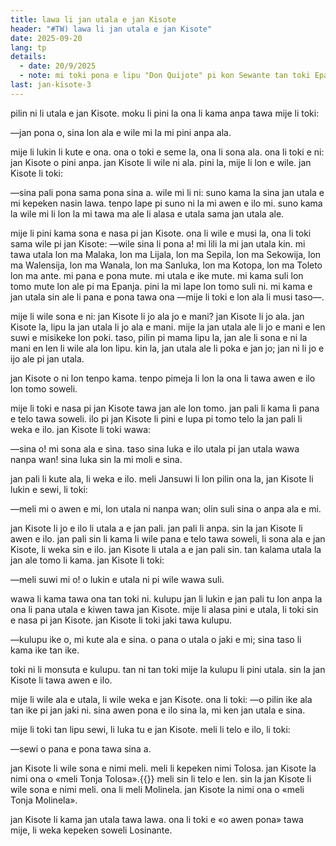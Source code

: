 ```yaml
---
title: lawa li jan utala e jan Kisote
header: "#TW) lawa li jan utala e jan Kisote"
date: 2025-09-20
lang: tp
details:
  - date: 20/9/2025
  - note: mi toki pona e lipu "Don Quijote" pi kon Sewante tan toki Epanjo.
last: jan-kisote-3
---
```


pilin ni li utala e jan Kisote. moku li pini la ona li kama anpa tawa mije li toki:

—jan pona o, sina lon ala e wile mi la mi pini anpa ala.

mije li lukin li kute e ona. ona o toki e seme la, ona li sona ala. ona li toki e ni: jan Kisote o pini anpa. jan Kisote li wile ni ala. pini la, mije li lon e wile. jan Kisote li toki:

—sina pali pona sama pona sina a. wile mi li ni: suno kama la sina jan utala e mi kepeken nasin lawa. tenpo lape pi suno ni la mi awen e ilo mi. suno kama la wile mi li lon la mi tawa ma ale li alasa e utala sama jan utala ale.

mije li pini kama sona e nasa pi jan Kisote. ona li wile e musi la, ona li toki sama wile pi jan Kisote: —wile sina li pona a! mi lili la mi jan utala kin. mi tawa utala lon ma Malaka, lon ma Lijala, lon ma Sepila, lon ma Sekowija, lon ma Walensija, lon ma Wanala, lon ma Sanluka, lon ma Kotopa, lon ma Toleto lon ma ante. mi pana e pona mute. mi utala e ike mute. mi kama suli lon tomo mute lon ale pi ma Epanja. pini la mi lape lon tomo suli ni. mi kama e jan utala sin ale li pana e pona tawa ona —mije li toki e lon ala li musi taso—.

mije li wile sona e ni: jan Kisote li jo ala jo e mani? jan Kisote li jo ala. jan Kisote la, lipu la jan utala li jo ala e mani. mije la jan utala ale li jo e mani e len suwi e misikeke lon poki. taso, pilin pi mama lipu la, jan ale li sona e ni la mani en len li wile ala lon lipu. kin la, jan utala ale li poka e jan jo; jan ni li jo e ijo ale pi jan utala.

jan Kisote o ni lon tenpo kama. tenpo pimeja li lon la ona li tawa awen e ilo lon tomo soweli.

mije li toki e nasa pi jan Kisote tawa jan ale lon tomo. jan pali li kama li pana e telo tawa soweli. ilo pi jan Kisote li pini e lupa pi tomo telo la jan pali li weka e ilo. jan Kisote li toki wawa:

—sina o! mi sona ala e sina. taso sina luka e ilo utala pi jan utala wawa nanpa wan! sina luka sin la mi moli e sina.

jan pali li kute ala, li weka e ilo. meli Jansuwi li lon pilin ona la, jan Kisote li lukin e sewi, li toki:

—meli mi o awen e mi, lon utala ni nanpa wan; olin suli sina o anpa ala e mi.

jan Kisote li jo e ilo li utala a e jan pali. jan pali li anpa. sin la jan Kisote li awen e ilo. jan pali sin li kama li wile pana e telo tawa soweli, li sona ala e jan Kisote, li weka sin e ilo. jan Kisote li utala a e jan pali sin. tan kalama utala la jan ale tomo li kama. jan Kisote li toki:

—meli suwi mi o! o lukin e utala ni pi wile wawa suli.

wawa li kama tawa ona tan toki ni. kulupu jan li lukin e jan pali tu lon anpa la ona li pana utala e kiwen tawa jan Kisote. mije li alasa pini e utala, li toki sin e nasa pi jan Kisote. jan Kisote li toki jaki tawa kulupu.

—kulupu ike o, mi kute ala e sina. o pana o utala o jaki e mi; sina taso li kama ike tan ike.

toki ni li monsuta e kulupu. tan ni tan toki mije la kulupu li pini utala. sin la jan Kisote li tawa awen e ilo.

mije li wile ala e utala, li wile weka e jan Kisote. ona li toki: —o pilin ike ala tan ike pi jan jaki ni. sina awen pona e ilo sina la, mi ken jan utala e sina.

mije li toki tan lipu sewi, li luka tu e jan Kisote. meli li telo e ilo, li toki:

—sewi o pana e pona tawa sina a.

jan Kisote li wile sona e nimi meli. meli li kepeken nimi Tolosa. jan Kisote la nimi ona o «meli Tonja Tolosa».{{<note text="toki Epanjo pi tenpo weka la, meli mani li kepeken nimi namako «Tonja» (doña). sama la mije li kepeken nimi «Ton» (don). musi la jan Kisote li kepeken ike e nimi ni.">}} meli sin li telo e len. sin la jan Kisote li wile sona e nimi meli. ona li meli Molinela. jan Kisote la nimi ona o «meli Tonja Molinela».

jan Kisote li kama jan utala tawa lawa. ona li toki e «o awen pona» tawa mije, li weka kepeken soweli Losinante.